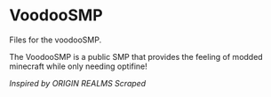 # VoodooSMP
Files for the voodooSMP.

The VoodooSMP is a public SMP that provides the feeling of modded minecraft while only needing optifine!
 
_Inspired by ORIGIN REALMS_
_Scraped_
